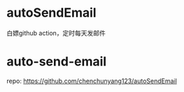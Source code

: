 # autoSendEmail
白嫖github action，定时每天发邮件
# auto-send-email

repo: https://github.com/chenchunyang123/autoSendEmail
